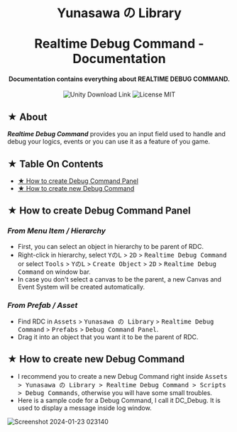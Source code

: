 <h1 align="center"> 
Yunasawa の Library <br></br>
Realtime Debug Command - Documentation 
</h1>

<h4 align="center"> Documentation contains everything about REALTIME DEBUG COMMAND.</h4>

<p align="center">
 <img src="https://img.shields.io/badge/Script-DOCUMENTATION-blue.svg" alt="Unity Download Link">
 <img src="https://img.shields.io/badge/Contact-yunasawa200@gmail.com-purple.svg" alt="License MIT">
</p>

<h2> ★ About </h2>

<b><i>Realtime Debug Command</i></b> provides you an input field used to handle and debug your logics, events or you can use it as a feature of you game. 

<h2> ★ Table On Contents </h2>

- <a href="#how-to-create-debug-command-panel"> ★ How to create Debug Command Panel </a><br>
- <a href="#how-to-create-new-debug-command"> ★ How to create new Debug Command </a><br>

<h2><div id="how-to-create-debug-command-panel"> ★ How to create Debug Command Panel </div></h2>

<h3><i> From Menu Item / Hierarchy </i></h3>

- First, you can select an object in hierarchy to be parent of RDC.
- Right-click in hierarchy, select <kbd>YのL</kbd> > <kbd>2D</kbd> > <kbd>Realtime Debug Command</kbd> or select <kbd>Tools</kbd> > <kbd>YのL</kbd> > <kbd>Create Object</kbd> > <kbd>2D</kbd> > <kbd>Realtime Debug Command</kbd> on window bar.
- In case you don't select a canvas to be the parent, a new Canvas and Event System will be created automatically.

<h3><i> From Prefab / Asset </i></h3>

- Find RDC in <kbd>Assets</kbd> > <kbd>Yunasawa の Library</kbd> > <kbd>Realtime Debug Command</kbd> > <kbd>Prefabs</kbd> > <kbd>Debug Command Panel</kbd>.
- Drag it into an object that you want it to be the parent of RDC.

<h2><div id="how-to-create-new-debug-command"> ★ How to create new Debug Command </div></h2>

- I recommend you to create a new Debug Command right inside <kbd>Assets > Yunasawa の Library > Realtime Debug Command > Scripts > Debug Commands</kbd>, otherwise you will have some small troubles.
- Here is a sample code for a Debug Command, I call it DC_Debug. It is used to display a message inside log window.

![Screenshot 2024-01-23 023140](https://github.com/Yunasawa/Realtime-Debug-Command/assets/113672166/25c62a7c-0f90-41df-9de0-9c654f4ee8be)



